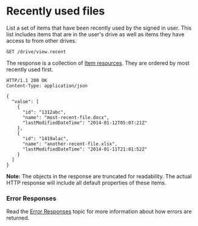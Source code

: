 # Recently used files

List a set of items that have been recently used by the signed in user. This list
includes items that are in the user's drive as well as items they have access to
from other drives.

<!-- { "blockType": "request", "name": "view-recent-files" } -->
```http
GET /drive/view.recent
```

The response is a collection of [Item resources](../resources/item.md). They are
ordered by most recently used first.

<!-- { "blockType": "response", "@odata.type": "oneDrive.item", "isCollection": true, "truncated": true} -->
```http
HTTP/1.1 200 OK
Content-Type: application/json

{
  "value": [
    {
      "id": "1312abc",
      "name": "most-recent-file.docx",
      "lastModifiedDateTime": "2014-01-12T05:07:21Z"
    },
    {
      "id": "1419alac",
      "name": "another-recent-file.xlsx",
      "lastModifiedDateTime": "2014-01-11T21:01:52Z"
    }
  ]
}
```

**Note:** The objects in the response are truncated for readability. The
actual HTTP response will include all default properties of these items.

### Error Responses

Read the [Error Responses][error-response] topic for more information about
how errors are returned.

[error-response]: ../misc/errors.md
